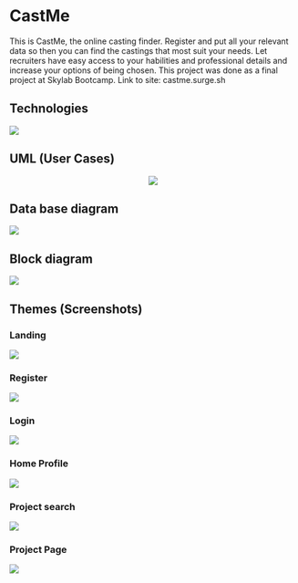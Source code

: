 
# CastMe

This is CastMe, the online casting finder. Register and put all your relevant data so then you can find the castings that most suit your needs. Let recruiters have easy access to your habilities and professional details and increase your options of being chosen. 
This project was done as a final project at Skylab Bootcamp.
Link to site: castme.surge.sh

## Technologies
![](./design/sketches/tecnologies.png)

## UML (User Cases)
<p align="center">
  <img src="√./design/sketches/user.png"/>
</p>


## Data base diagram
![](./design/sketches/database_diagram.jpg)

## Block diagram
![](./design/sketches/block_diagram.png)

## Themes (Screenshots)



### Landing
![](./design/sketches/layout.png)


### Register
![](./design/sketches/register.png)

### Login
![](./design/sketches/login.png)

### Home Profile
![](./design/sketches/home.png)

### Project search
![](./design/sketches/projectlist.png)

### Project Page
![](./design/sketches/project.png)
